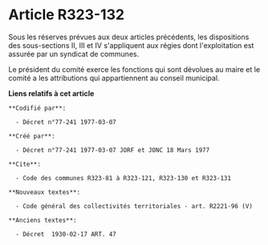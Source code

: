 # Article R323-132

Sous les réserves prévues aux deux articles précédents, les dispositions des sous-sections II, III et IV s'appliquent aux
régies dont l'exploitation est assurée par un syndicat de communes.

Le président du comité exerce les fonctions qui sont dévolues au maire et le comité a les attributions qui appartiennent au
conseil municipal.

**Liens relatifs à cet article**

	**Codifié par**:

	  - Décret n°77-241 1977-03-07

	**Créé par**:

	  - Décret n°77-241 1977-03-07 JORF et JONC 18 Mars 1977

	**Cite**:

	  - Code des communes R323-81 à R323-121, R323-130 et R323-131

	**Nouveaux textes**:

	  - Code général des collectivités territoriales - art. R2221-96 (V)

	**Anciens textes**:

	  - Décret  1930-02-17 ART. 47
